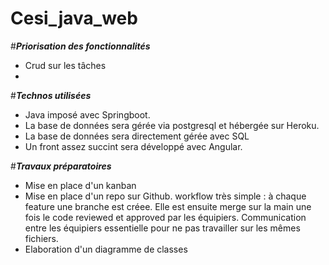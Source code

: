 # Cesi_java_web

#***Priorisation des fonctionnalités***
- Crud sur les tâches
- 



#***Technos utilisées***
- Java imposé avec Springboot. 
- La base de données sera gérée via postgresql et hébergée sur Heroku.
- La base de données sera directement gérée avec SQL
- Un front assez succint sera développé avec Angular.  
 

#***Travaux préparatoires***
- Mise en place d'un kanban
- Mise en place d'un repo sur Github. workflow très simple : à chaque feature une branche est créee. Elle est ensuite merge sur la main une fois le code reviewed et approved par les équipiers. Communication entre les équipiers essentielle pour ne pas travailler sur les mêmes fichiers. 
- Elaboration d'un diagramme de classes
